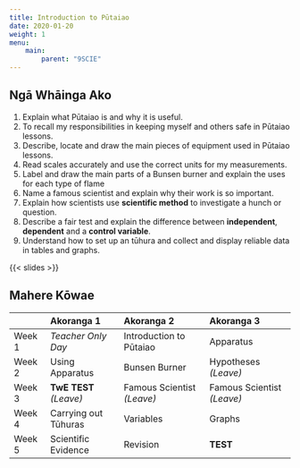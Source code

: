 ```yaml
---
title: Introduction to Pūtaiao
date: 2020-01-20
weight: 1
menu:
    main:
        parent: "9SCIE"
---
```


## Ngā Whāinga Ako

1. Explain what Pūtaiao is and why it is useful.
2. To recall my responsibilities in keeping myself and others safe in Pūtaiao lessons.
3. Describe, locate and draw the main pieces of equipment used in Pūtaiao lessons.
4. Read scales accurately and use the correct units for my measurements.
5. Label and draw the main parts of a Bunsen burner and explain the uses for each type of flame
6. Name a famous scientist and explain why their work is so important. 
7. Explain how scientists use __scientific method__ to investigate a hunch or question.
8. Describe a fair test and explain the difference between __independent__, __dependent__  and a __control variable__.
9. Understand how to set up an tūhura and collect and display reliable data in tables and graphs.

{{< slides >}}

## Mahere Kōwae

|        | Akoranga 1             | Akoranga 2                 | Akoranga 3                 |
|:-------|:-----------------------|:---------------------------|:---------------------------|
| Week 1 | _Teacher Only Day_     | Introduction to Pūtaiao    | Apparatus                  |
| Week 2 | Using Apparatus        | Bunsen Burner              | Hypotheses _(Leave)_       |
| Week 3 | __TwE TEST__ _(Leave)_ | Famous Scientist _(Leave)_ | Famous Scientist _(Leave)_ |
| Week 4 | Carrying out Tūhuras   | Variables                  | Graphs                     |
| Week 5 | Scientific Evidence    | Revision                   | __TEST__                   |
